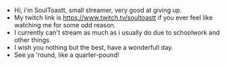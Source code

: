 - Hi, i'm SoulToastt, small streamer, very good at giving up.
- My twitch link is https://www.twitch.tv/soultoastt if you ever feel like watching me for some odd reason.
- I currently can't stream as much as i usually do due to schoolwork and other things.
- I wish you nothing but the best, have a wonderfull day. 
- See ya 'round, like a quarter-pound!
